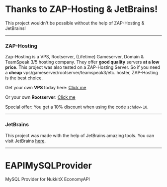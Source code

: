 # Thanks to ZAP-Hosting & JetBrains!
This project wouldn't be possible without the help of ZAP-Hosting & JetBrains!
***
### ZAP-Hosting
Zap-Hosting is a VPS, Rootserver, (Lifetime) Gameserver, Domain & TeamSpeak 3/5 hosting company. They offer **good quality** servers **at a low price**. This project was also tested on a ZAP-Hosting Server. So if you need a **cheap** vps/gameserver/rootserver/teamspeak3/etc. hoster, ZAP-Hosting is the best choice.

Get your own **VPS** today here: [Click me](https://zap-hosting.com/schdowvps)

Or your own **Rootserver**: [Click me](https://zap-hosting.com/schdowrootserver)

Special offer:
You get a 10% discount when using the code `schdow-10`.
***
### JetBrains
This project was made with the help of JetBrains amazing tools. You can visit JetBrains [here](https://www.jetbrains.com/).
***

# EAPIMySQLProvider
MySQL Provider for NukkitX EconomyAPI
